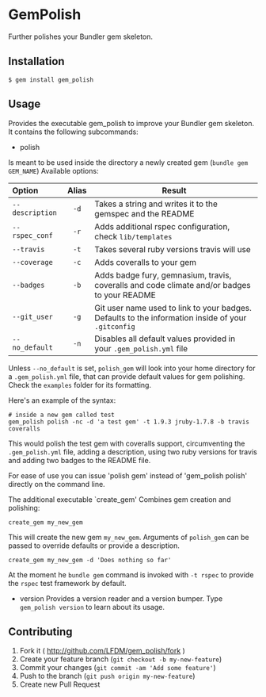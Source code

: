 # GemPolish

Further polishes your Bundler gem skeleton.

## Installation

    $ gem install gem_polish

## Usage

Provides the executable gem_polish to improve your Bundler gem skeleton.
It contains the following subcommands:

- polish

Is meant to be used inside the directory a newly created gem (`bundle gem GEM_NAME`)
Available options:

|      Option      | Alias | Result |
|:---------------- |:-----:| ------ |
| `--description`    | `-d` | Takes a string and writes it to the gemspec and the README |
| `--rspec_conf`     | `-r` | Adds additional rspec configuration, check `lib/templates` |
| `--travis`         | `-t` | Takes several ruby versions travis will use |
| `--coverage`       | `-c` | Adds coveralls to your gem |
| `--badges`         | `-b` | Adds badge fury, gemnasium, travis, coveralls and code climate and/or badges to your README |
| `--git_user`       | `-g` | Git user name used to link to your badges. Defaults to the information inside of your `.gitconfig` |
| `--no_default`     | `-n` | Disables all default values provided in your `.gem_polish.yml` file |

Unless `--no_default` is set, `polish_gem` will look into your home
directory for a `.gem_polish.yml` file, that can provide default values
for gem polishing. Check the `examples` folder for its formatting.

Here's an example of the syntax:
```
# inside a new gem called test
gem_polish polish -nc -d 'a test gem' -t 1.9.3 jruby-1.7.8 -b travis coveralls
```
This would polish the test gem with coveralls support,
circumventing the `.gem_polish.yml` file, adding a description,
using two ruby versions for travis and adding two badges to the
README file. 

For ease of use you can issue 'polish gem' instead of 'gem_polish
polish' directly on the command line.

The additional executable `create_gem' Combines gem creation and polishing:
``` 
create_gem my_new_gem
```
This will create the new gem `my_new_gem`. Arguments of `polish_gem` can be passed to override defaults or provide a description.
```
create_gem my_new_gem -d 'Does nothing so far'
```
At the moment he `bundle gem` command is invoked with `-t rspec` to
provide the `rspec` test framework by default.

- version
Provides a version reader and a version bumper. Type `gem_polish version` to learn about its usage.


## Contributing

1. Fork it ( http://github.com/LFDM/gem_polish/fork )
2. Create your feature branch (`git checkout -b my-new-feature`)
3. Commit your changes (`git commit -am 'Add some feature'`)
4. Push to the branch (`git push origin my-new-feature`)
5. Create new Pull Request

